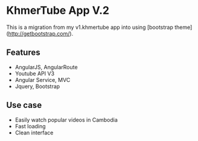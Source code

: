 # KhmerTube App V.2

This is a migration from my v1.khmertube app into using [bootstrap theme] (http://getbootstrap.com/).


## Features

* AngularJS, AngularRoute
* Youtube API V3
* Angular Service, MVC
* Jquery, Bootstrap

## Use case
* Easily watch popular videos in Cambodia
* Fast loading
* Clean interface
